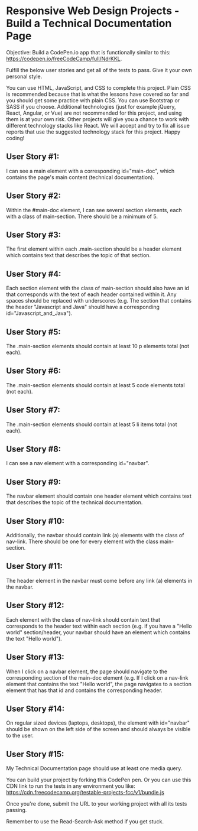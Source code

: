 # Responsive Web Design Projects - Build a Technical Documentation Page

Objective: Build a CodePen.io app that is functionally similar to this: https://codepen.io/freeCodeCamp/full/NdrKKL.

Fulfill the below user stories and get all of the tests to pass. Give it your own personal style.

You can use HTML, JavaScript, and CSS to complete this project. Plain CSS is recommended because that is what the lessons have covered so far and you should get some practice with plain CSS. You can use Bootstrap or SASS if you choose. Additional technologies (just for example jQuery, React, Angular, or Vue) are not recommended for this project, and using them is at your own risk. Other projects will give you a chance to work with different technology stacks like React. We will accept and try to fix all issue reports that use the suggested technology stack for this project. Happy coding!

## User Story #1:

I can see a main element with a corresponding id="main-doc", which contains the page's main content (technical documentation).

## User Story #2:

Within the #main-doc element, I can see several section elements, each with a class of main-section. There should be a minimum of 5.

## User Story #3:

The first element within each .main-section should be a header element which contains text that describes the topic of that section.

## User Story #4:

Each section element with the class of main-section should also have an id that corresponds with the text of each header contained within it. Any spaces should be replaced with underscores (e.g. The section that contains the header "Javascript and Java" should have a corresponding id="Javascript_and_Java").

## User Story #5:

The .main-section elements should contain at least 10 p elements total (not each).

## User Story #6:

The .main-section elements should contain at least 5 code elements total (not each).

## User Story #7:

The .main-section elements should contain at least 5 li items total (not each).

## User Story #8:

I can see a nav element with a corresponding id="navbar".

## User Story #9:

The navbar element should contain one header element which contains text that describes the topic of the technical documentation.

## User Story #10:

Additionally, the navbar should contain link (a) elements with the class of nav-link. There should be one for every element with the class main-section.

## User Story #11:

The header element in the navbar must come before any link (a) elements in the navbar.

## User Story #12:

Each element with the class of nav-link should contain text that corresponds to the header text within each section (e.g. if you have a "Hello world" section/header, your navbar should have an element which contains the text "Hello world").

## User Story #13:

When I click on a navbar element, the page should navigate to the corresponding section of the main-doc element (e.g. If I click on a nav-link element that contains the text "Hello world", the page navigates to a section element that has that id and contains the corresponding header.

## User Story #14:

On regular sized devices (laptops, desktops), the element with id="navbar" should be shown on the left side of the screen and should always be visible to the user.

## User Story #15:

My Technical Documentation page should use at least one media query.

You can build your project by forking this CodePen pen. Or you can use this CDN link to run the tests in any environment you like: https://cdn.freecodecamp.org/testable-projects-fcc/v1/bundle.js

Once you're done, submit the URL to your working project with all its tests passing.

Remember to use the Read-Search-Ask method if you get stuck.

